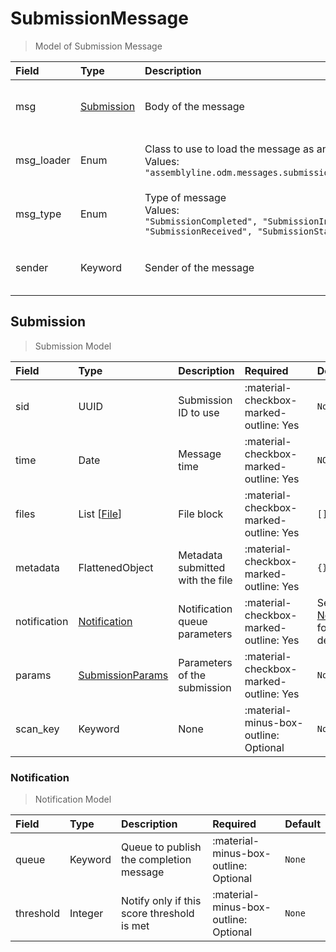 [comment]: # (AUTOGENERATED MARKDOWN CONTENT. UPDATES TO ODM DOCUMENTATION SHOULD BE DONE THROUGH ASSEMBLYLINE-BASE REPO!)
# SubmissionMessage
> Model of Submission Message

| Field | Type | Description | Required | Default |
| :--- | :--- | :--- | :--- | :--- |
| msg | [Submission](/assemblyline4_docs/odm/messages/submission/#submission) | Body of the message | <div style="width:100px">:material-checkbox-marked-outline: Yes</div> | `None` |
| msg_loader | Enum | Class to use to load the message as an object<br>Values:<br>`"assemblyline.odm.messages.submission.SubmissionMessage"` | <div style="width:100px">:material-checkbox-marked-outline: Yes</div> | `assemblyline.odm.messages.submission.SubmissionMessage` |
| msg_type | Enum | Type of message<br>Values:<br>`"SubmissionCompleted", "SubmissionIngested", "SubmissionReceived", "SubmissionStarted"` | <div style="width:100px">:material-checkbox-marked-outline: Yes</div> | `None` |
| sender | Keyword | Sender of the message | <div style="width:100px">:material-checkbox-marked-outline: Yes</div> | `None` |


[comment]: # (AUTOGENERATED MARKDOWN CONTENT. UPDATES TO ODM DOCUMENTATION SHOULD BE DONE THROUGH ASSEMBLYLINE-BASE REPO!)
## Submission
> Submission Model

| Field | Type | Description | Required | Default |
| :--- | :--- | :--- | :--- | :--- |
| sid | UUID | Submission ID to use | <div style="width:100px">:material-checkbox-marked-outline: Yes</div> | `None` |
| time | Date | Message time | <div style="width:100px">:material-checkbox-marked-outline: Yes</div> | `NOW` |
| files | List [[File](/assemblyline4_docs/odm/models/submission/#file)] | File block | <div style="width:100px">:material-checkbox-marked-outline: Yes</div> | `[]` |
| metadata | FlattenedObject | Metadata submitted with the file | <div style="width:100px">:material-checkbox-marked-outline: Yes</div> | `{}` |
| notification | [Notification](/assemblyline4_docs/odm/messages/submission/#notification) | Notification queue parameters | <div style="width:100px">:material-checkbox-marked-outline: Yes</div> | See [Notification](/assemblyline4_docs/odm/messages/submission/#notification) for more details. |
| params | [SubmissionParams](/assemblyline4_docs/odm/models/submission/#submissionparams) | Parameters of the submission | <div style="width:100px">:material-checkbox-marked-outline: Yes</div> | `None` |
| scan_key | Keyword | None | <div style="width:100px">:material-minus-box-outline: Optional</div> | `None` |


[comment]: # (AUTOGENERATED MARKDOWN CONTENT. UPDATES TO ODM DOCUMENTATION SHOULD BE DONE THROUGH ASSEMBLYLINE-BASE REPO!)
### Notification
> Notification Model

| Field | Type | Description | Required | Default |
| :--- | :--- | :--- | :--- | :--- |
| queue | Keyword | Queue to publish the completion message | <div style="width:100px">:material-minus-box-outline: Optional</div> | `None` |
| threshold | Integer | Notify only if this score threshold is met | <div style="width:100px">:material-minus-box-outline: Optional</div> | `None` |


